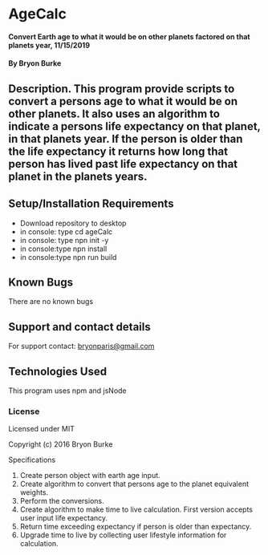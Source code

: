 # AgeCalc

#### Convert Earth age to what it would be on other planets factored on that planets year, 11/15/2019

#### By Bryon Burke

## Description. This program provide scripts to convert a persons age to what it would be on other planets. It also uses an algorithm to indicate a persons life expectancy on that planet, in that planets year. If the person is older than the life expectancy it returns how long that person has lived past life expectancy on that planet in the planets years.  



## Setup/Installation Requirements

* Download repository to desktop
* in console: type cd ageCalc
* in console: type npn init -y
* in console:type npn install
* in console:type npn run build


## Known Bugs

There are no known bugs

## Support and contact details

For support contact: bryonparis@gmail.com

## Technologies Used

This program uses npm and jsNode

### License

Licensed under MIT

Copyright (c) 2016 Bryon Burke


Specifications

1. Create person object with earth age input.
2. Create algorithm to convert that persons age to the planet equivalent weights.
3. Perform the conversions.
4. Create algorithm to make time to live calculation. First version accepts user input life expectancy.
5. Return time exceeding expectancy if person is older than expectancy.
6. Upgrade time to live by collecting user lifestyle information for calculation.

